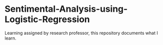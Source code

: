 # Sentimental-Analysis-using-Logistic-Regression
Learning assigned by research professor, this repository documents what I learn.
